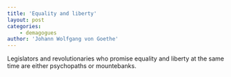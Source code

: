 ```yaml
---
title: 'Equality and liberty'
layout: post
categories:
    - demagogues
author: 'Johann Wolfgang von Goethe'
---
```


Legislators and revolutionaries who promise equality and liberty at the same time are either psychopaths or mountebanks.